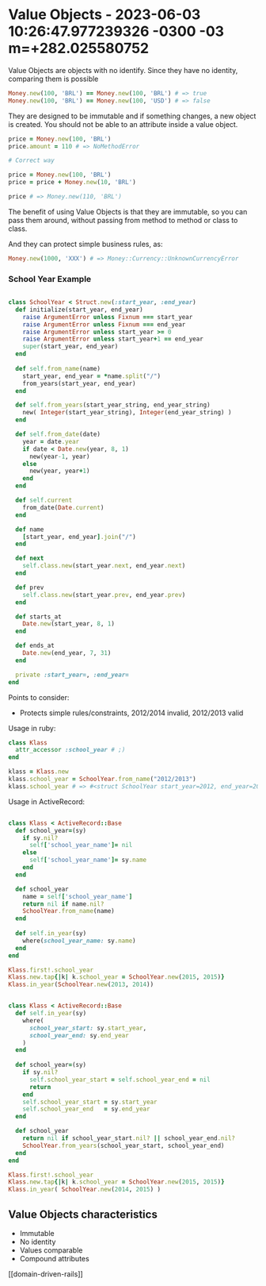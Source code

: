 # Value Objects - 2023-06-03 10:26:47.977239326 -0300 -03 m=+282.025580752

Value Objects are objects with no identify.
Since they have no identity, comparing them is possible

```ruby
Money.new(100, 'BRL') == Money.new(100, 'BRL') # => true
Money.new(100, 'BRL') == Money.new(100, 'USD') # => false
```

They are designed to be immutable and if something changes, a new object is created.
You should not be able to an attribute inside a value object.

```ruby
price = Money.new(100, 'BRL')
price.amount = 110 # => NoMethodError

# Correct way

price = Money.new(100, 'BRL')
price = price + Money.new(10, 'BRL')

price # => Money.new(110, 'BRL')
```

The benefit of using Value Objects is that they are immutable, so you can
pass them around, without passing from method to method or class to class.

And they can protect simple business rules, as:

```ruby
Money.new(1000, 'XXX') # => Money::Currency::UnknownCurrencyError
```

### School Year Example

```ruby

class SchoolYear < Struct.new(:start_year, :end_year)
  def initialize(start_year, end_year)
    raise ArgumentError unless Fixnum === start_year
    raise ArgumentError unless Fixnum === end_year
    raise ArgumentError unless start_year >= 0
    raise ArgumentError unless start_year+1 == end_year
    super(start_year, end_year)
  end
  
  def self.from_name(name)
    start_year, end_year = *name.split("/")
    from_years(start_year, end_year)
  end

  def self.from_years(start_year_string, end_year_string)
    new( Integer(start_year_string), Integer(end_year_string) )
  end

  def self.from_date(date)
    year = date.year
    if date < Date.new(year, 8, 1)
      new(year-1, year)
    else
      new(year, year+1)
    end
  end

  def self.current
    from_date(Date.current)
  end

  def name
    [start_year, end_year].join("/")
  end

  def next
    self.class.new(start_year.next, end_year.next)
  end

  def prev
    self.class.new(start_year.prev, end_year.prev)
  end

  def starts_at
    Date.new(start_year, 8, 1)
  end

  def ends_at
    Date.new(end_year, 7, 31)
  end

  private :start_year=, :end_year=
end

```

Points to consider:

*   Protects simple rules/constraints, 2012/2014 invalid, 2012/2013 valid

Usage in ruby:

```ruby
class Klass
  attr_accessor :school_year # ;)
end

klass = Klass.new
klass.school_year = SchoolYear.from_name("2012/2013")
klass.school_year # => #<struct SchoolYear start_year=2012, end_year=2013>

```

Usage in ActiveRecord:

```ruby

class Klass < ActiveRecord::Base
  def school_year=(sy)
    if sy.nil?
      self['school_year_name']= nil
    else
      self['school_year_name']= sy.name
    end
  end

  def school_year
    name = self['school_year_name']
    return nil if name.nil?
    SchoolYear.from_name(name)
  end
  
  def self.in_year(sy)
    where(school_year_name: sy.name)
  end
end

Klass.first!.school_year
Klass.new.tap{|k| k.school_year = SchoolYear.new(2015, 2015)}
Klass.in_year(SchoolYear.new(2013, 2014))

```

```ruby

class Klass < ActiveRecord::Base
  def self.in_year(sy)
    where(
      school_year_start: sy.start_year, 
      school_year_end: sy.end_year
    )
  end
  
  def school_year=(sy)
    if sy.nil?
      self.school_year_start = self.school_year_end = nil
      return
    end
    self.school_year_start = sy.start_year
    self.school_year_end   = sy.end_year
  end

  def school_year
    return nil if school_year_start.nil? || school_year_end.nil?
    SchoolYear.from_years(school_year_start, school_year_end)
  end
end

Klass.first!.school_year
Klass.new.tap{|k| k.school_year = SchoolYear.new(2015, 2015)}
Klass.in_year( SchoolYear.new(2014, 2015) )

```


## Value Objects characteristics

*   Immutable
*   No identity
*   Values comparable
*   Compound attributes


[[domain-driven-rails]]

